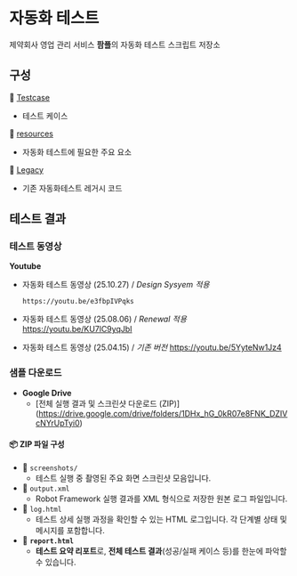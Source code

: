 
# 자동화 테스트
제약회사 영업 관리 서비스 **팜플**의 자동화 테스트 스크립트 저장소

## 구성
📂 [Testcase](./Testcase)
- 테스트 케이스

📂 [resources](./resources)
- 자동화 테스트에 필요한 주요 요소

📂 [Legacy](./Legacy)
- 기존 자동화테스트 레거시 코드




## 테스트 결과
### 테스트 동영상
**Youtube**

- 자동화 테스트 동영상 (25.10.27) / *Design Sysyem 적용*

      https://youtu.be/e3fbpIVPqks

- 자동화 테스트 동영상 (25.08.06) / *Renewal 적용*
https://youtu.be/KU7lC9yqJbI

- 자동화 테스트 동영상 (25.04.15) / *기존 버전*
  https://youtu.be/5YyteNw1Jz4



### 샘플 다운로드
- **Google Drive**
  - [전체 실행 결과 및 스크린샷 다운로드 (ZIP)] (https://drive.google.com/drive/folders/1DHx_hG_0kR07e8FNK_DZIVcNYrUpTyi0)
#### 📦 ZIP 파일 구성
- 📁 `screenshots/`  
  - 테스트 실행 중 촬영된 주요 화면 스크린샷 모음입니다.
- 📄 `output.xml`  
  - Robot Framework 실행 결과를 XML 형식으로 저장한 원본 로그 파일입니다.
- 📄 `log.html`  
  - 테스트 상세 실행 과정을 확인할 수 있는 HTML 로그입니다. 각 단계별 상태 및 메시지를 포함합니다.
- 📄 **`report.html`**  
  - **테스트 요약 리포트**로, **전체 테스트 결과**(성공/실패 케이스 등)를 한눈에 파악할 수 있습니다.